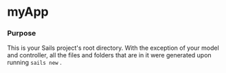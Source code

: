 # myApp
### Purpose
This is your Sails project's root directory.  With the exception of your model and controller, all the files and folders that are in it were generated upon running `sails new` .

<docmeta name="uniqueID" value="myAppmd870358">
<docmeta name="displayName" value="myApp">


